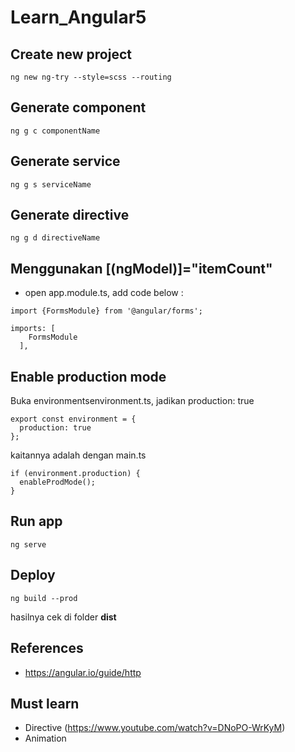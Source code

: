# Learn_Angular5
## Create new project
```
ng new ng-try --style=scss --routing
```
## Generate component
```
ng g c componentName
```
## Generate service
```
ng g s serviceName
```
## Generate directive
```
ng g d directiveName
```
## Menggunakan [(ngModel)]="itemCount"
- open app.module.ts, add code below :
```
import {FormsModule} from '@angular/forms';
```
```
imports: [
    FormsModule
  ],
```
## Enable production mode
Buka environmentsenvironment.ts, jadikan production: true
```
export const environment = {
  production: true
};
```
kaitannya adalah dengan main.ts
```
if (environment.production) {
  enableProdMode();
}
```

## Run app
```
ng serve
```
## Deploy
```
ng build --prod
```
hasilnya cek di folder <b>dist</b>

## References
- https://angular.io/guide/http

## Must learn
- Directive (https://www.youtube.com/watch?v=DNoPO-WrKyM)
- Animation
